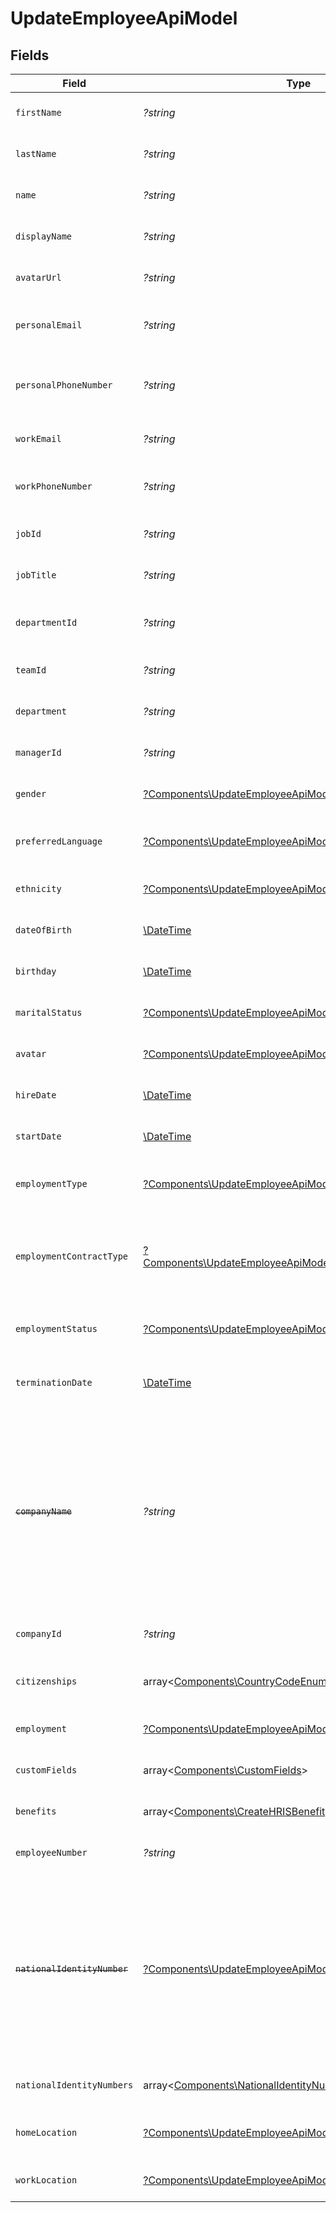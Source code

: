 # UpdateEmployeeApiModel


## Fields

| Field                                                                                                                                                 | Type                                                                                                                                                  | Required                                                                                                                                              | Description                                                                                                                                           | Example                                                                                                                                               |
| ----------------------------------------------------------------------------------------------------------------------------------------------------- | ----------------------------------------------------------------------------------------------------------------------------------------------------- | ----------------------------------------------------------------------------------------------------------------------------------------------------- | ----------------------------------------------------------------------------------------------------------------------------------------------------- | ----------------------------------------------------------------------------------------------------------------------------------------------------- |
| `firstName`                                                                                                                                           | *?string*                                                                                                                                             | :heavy_minus_sign:                                                                                                                                    | The employee first name                                                                                                                               | Isaac                                                                                                                                                 |
| `lastName`                                                                                                                                            | *?string*                                                                                                                                             | :heavy_minus_sign:                                                                                                                                    | The employee last name                                                                                                                                | Newton                                                                                                                                                |
| `name`                                                                                                                                                | *?string*                                                                                                                                             | :heavy_minus_sign:                                                                                                                                    | The employee name                                                                                                                                     | Isaac Newton                                                                                                                                          |
| `displayName`                                                                                                                                         | *?string*                                                                                                                                             | :heavy_minus_sign:                                                                                                                                    | The employee display name                                                                                                                             | Sir Isaac Newton                                                                                                                                      |
| `avatarUrl`                                                                                                                                           | *?string*                                                                                                                                             | :heavy_minus_sign:                                                                                                                                    | The employee avatar Url                                                                                                                               | https://example.com/avatar.png                                                                                                                        |
| `personalEmail`                                                                                                                                       | *?string*                                                                                                                                             | :heavy_minus_sign:                                                                                                                                    | The employee personal email                                                                                                                           | isaac.newton@example.com                                                                                                                              |
| `personalPhoneNumber`                                                                                                                                 | *?string*                                                                                                                                             | :heavy_minus_sign:                                                                                                                                    | The employee personal phone number                                                                                                                    | +1234567890                                                                                                                                           |
| `workEmail`                                                                                                                                           | *?string*                                                                                                                                             | :heavy_minus_sign:                                                                                                                                    | The employee work email                                                                                                                               | newton@example.com                                                                                                                                    |
| `workPhoneNumber`                                                                                                                                     | *?string*                                                                                                                                             | :heavy_minus_sign:                                                                                                                                    | The employee work phone number                                                                                                                        | +1234567890                                                                                                                                           |
| `jobId`                                                                                                                                               | *?string*                                                                                                                                             | :heavy_minus_sign:                                                                                                                                    | The employee job id                                                                                                                                   | R-6789                                                                                                                                                |
| `jobTitle`                                                                                                                                            | *?string*                                                                                                                                             | :heavy_minus_sign:                                                                                                                                    | The employee job title                                                                                                                                | Physicist                                                                                                                                             |
| `departmentId`                                                                                                                                        | *?string*                                                                                                                                             | :heavy_minus_sign:                                                                                                                                    | The employee department id                                                                                                                            | 3093                                                                                                                                                  |
| `teamId`                                                                                                                                              | *?string*                                                                                                                                             | :heavy_minus_sign:                                                                                                                                    | The employee team id                                                                                                                                  | 2913                                                                                                                                                  |
| `department`                                                                                                                                          | *?string*                                                                                                                                             | :heavy_minus_sign:                                                                                                                                    | The employee department                                                                                                                               | Physics                                                                                                                                               |
| `managerId`                                                                                                                                           | *?string*                                                                                                                                             | :heavy_minus_sign:                                                                                                                                    | The employee manager ID                                                                                                                               | 67890                                                                                                                                                 |
| `gender`                                                                                                                                              | [?Components\UpdateEmployeeApiModelGender](../../Models/Components/UpdateEmployeeApiModelGender.md)                                                   | :heavy_minus_sign:                                                                                                                                    | The employee gender                                                                                                                                   | male                                                                                                                                                  |
| `preferredLanguage`                                                                                                                                   | [?Components\UpdateEmployeeApiModelPreferredLanguage](../../Models/Components/UpdateEmployeeApiModelPreferredLanguage.md)                             | :heavy_minus_sign:                                                                                                                                    | The employee preferred language                                                                                                                       | en_US                                                                                                                                                 |
| `ethnicity`                                                                                                                                           | [?Components\UpdateEmployeeApiModelEthnicity](../../Models/Components/UpdateEmployeeApiModelEthnicity.md)                                             | :heavy_minus_sign:                                                                                                                                    | The employee ethnicity                                                                                                                                | white                                                                                                                                                 |
| `dateOfBirth`                                                                                                                                         | [\DateTime](https://www.php.net/manual/en/class.datetime.php)                                                                                         | :heavy_minus_sign:                                                                                                                                    | The employee date_of_birth                                                                                                                            | 1990-01-01T00:00.000Z                                                                                                                                 |
| `birthday`                                                                                                                                            | [\DateTime](https://www.php.net/manual/en/class.datetime.php)                                                                                         | :heavy_minus_sign:                                                                                                                                    | The employee birthday                                                                                                                                 | 2021-01-01T00:00:00Z                                                                                                                                  |
| `maritalStatus`                                                                                                                                       | [?Components\UpdateEmployeeApiModelMaritalStatus](../../Models/Components/UpdateEmployeeApiModelMaritalStatus.md)                                     | :heavy_minus_sign:                                                                                                                                    | The employee marital status                                                                                                                           | single                                                                                                                                                |
| `avatar`                                                                                                                                              | [?Components\UpdateEmployeeApiModelAvatar](../../Models/Components/UpdateEmployeeApiModelAvatar.md)                                                   | :heavy_minus_sign:                                                                                                                                    | The employee avatar                                                                                                                                   | https://example.com/avatar.png                                                                                                                        |
| `hireDate`                                                                                                                                            | [\DateTime](https://www.php.net/manual/en/class.datetime.php)                                                                                         | :heavy_minus_sign:                                                                                                                                    | The employee hire date                                                                                                                                | 2021-01-01T00:00.000Z                                                                                                                                 |
| `startDate`                                                                                                                                           | [\DateTime](https://www.php.net/manual/en/class.datetime.php)                                                                                         | :heavy_minus_sign:                                                                                                                                    | The employee start date                                                                                                                               | 2021-01-01T00:00.000Z                                                                                                                                 |
| `employmentType`                                                                                                                                      | [?Components\UpdateEmployeeApiModelEmploymentType](../../Models/Components/UpdateEmployeeApiModelEmploymentType.md)                                   | :heavy_minus_sign:                                                                                                                                    | The employee employment type                                                                                                                          | full_time                                                                                                                                             |
| `employmentContractType`                                                                                                                              | [?Components\UpdateEmployeeApiModelEmploymentContractType](../../Models/Components/UpdateEmployeeApiModelEmploymentContractType.md)                   | :heavy_minus_sign:                                                                                                                                    | The employment work schedule type (e.g., full-time, part-time)                                                                                        | full_time                                                                                                                                             |
| `employmentStatus`                                                                                                                                    | [?Components\UpdateEmployeeApiModelEmploymentStatus](../../Models/Components/UpdateEmployeeApiModelEmploymentStatus.md)                               | :heavy_minus_sign:                                                                                                                                    | The employee employment status                                                                                                                        | active                                                                                                                                                |
| `terminationDate`                                                                                                                                     | [\DateTime](https://www.php.net/manual/en/class.datetime.php)                                                                                         | :heavy_minus_sign:                                                                                                                                    | The employee termination date                                                                                                                         | 2021-01-01T00:00:00Z                                                                                                                                  |
| ~~`companyName`~~                                                                                                                                     | *?string*                                                                                                                                             | :heavy_minus_sign:                                                                                                                                    | : warning: ** DEPRECATED **: This will be removed in a future release, please migrate away from it as soon as possible.<br/><br/>The employee company name | Example Corp                                                                                                                                          |
| `companyId`                                                                                                                                           | *?string*                                                                                                                                             | :heavy_minus_sign:                                                                                                                                    | The employee company id                                                                                                                               | 1234567890                                                                                                                                            |
| `citizenships`                                                                                                                                        | array<[Components\CountryCodeEnum](../../Models/Components/CountryCodeEnum.md)>                                                                       | :heavy_minus_sign:                                                                                                                                    | The citizenships of the Employee                                                                                                                      |                                                                                                                                                       |
| `employment`                                                                                                                                          | [?Components\UpdateEmployeeApiModelEmployment](../../Models/Components/UpdateEmployeeApiModelEmployment.md)                                           | :heavy_minus_sign:                                                                                                                                    | The employee employment                                                                                                                               |                                                                                                                                                       |
| `customFields`                                                                                                                                        | array<[Components\CustomFields](../../Models/Components/CustomFields.md)>                                                                             | :heavy_minus_sign:                                                                                                                                    | The employee custom fields                                                                                                                            |                                                                                                                                                       |
| `benefits`                                                                                                                                            | array<[Components\CreateHRISBenefit](../../Models/Components/CreateHRISBenefit.md)>                                                                   | :heavy_minus_sign:                                                                                                                                    | Current benefits of the employee                                                                                                                      |                                                                                                                                                       |
| `employeeNumber`                                                                                                                                      | *?string*                                                                                                                                             | :heavy_minus_sign:                                                                                                                                    | The assigned employee number                                                                                                                          | 125                                                                                                                                                   |
| ~~`nationalIdentityNumber`~~                                                                                                                          | [?Components\UpdateEmployeeApiModelNationalIdentityNumber](../../Models/Components/UpdateEmployeeApiModelNationalIdentityNumber.md)                   | :heavy_minus_sign:                                                                                                                                    | : warning: ** DEPRECATED **: This will be removed in a future release, please migrate away from it as soon as possible.<br/><br/>The national identity number |                                                                                                                                                       |
| `nationalIdentityNumbers`                                                                                                                             | array<[Components\NationalIdentityNumberApiModel](../../Models/Components/NationalIdentityNumberApiModel.md)>                                         | :heavy_minus_sign:                                                                                                                                    | The national identity numbers                                                                                                                         |                                                                                                                                                       |
| `homeLocation`                                                                                                                                        | [?Components\UpdateEmployeeApiModelHomeLocation](../../Models/Components/UpdateEmployeeApiModelHomeLocation.md)                                       | :heavy_minus_sign:                                                                                                                                    | The employee home location                                                                                                                            |                                                                                                                                                       |
| `workLocation`                                                                                                                                        | [?Components\UpdateEmployeeApiModelWorkLocation](../../Models/Components/UpdateEmployeeApiModelWorkLocation.md)                                       | :heavy_minus_sign:                                                                                                                                    | The employee work location                                                                                                                            |                                                                                                                                                       |